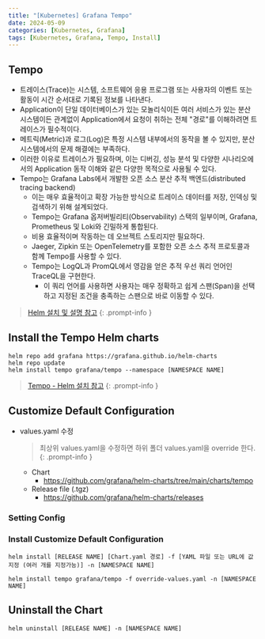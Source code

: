 ```yaml
---
title: "[Kubernetes] Grafana Tempo"
date: 2024-05-09
categories: [Kubernetes, Grafana]
tags: [Kubernetes, Grafana, Tempo, Install]
---
```


## Tempo
- 트레이스(Trace)는 시스템, 소프트웨어 응용 프로그램 또는 사용자의 이벤트 또는 활동이 시간 순서대로 기록된 정보를 나타낸다.
- Application이 단일 데이터베이스가 있는 모놀리식이든 여러 서비스가 있는 분산 시스템이든 관계없이 Application에서 요청이 취하는 전체 "경로"를 이해하려면 트레이스가 필수적이다.
- 메트릭(Metric)과 로그(Log)은 특정 시스템 내부에서의 동작을 볼 수 있지만, 분산 시스템에서의 문제 해결에는 부족하다.
- 이러한 이유로 트레이스가 필요하며, 이는 디버깅, 성능 분석 및 다양한 시나리오에서의 Application 동작 이해와 같은 다양한 목적으로 사용될 수 있다.
- Tempo는 Grafana Labs에서 개발한 오픈 소스 분산 추적 백엔드(distributed tracing backend)
  - 이는 매우 효율적이고 확장 가능한 방식으로 트레이스 데이터를 저장, 인덱싱 및 검색하기 위해 설계되었다.
  - Tempo는 Grafana 옵저버빌리티(Observability) 스택의 일부이며, Grafana, Prometheus 및 Loki와 긴밀하게 통합된다.
  - 비용 효율적이며 작동하는 데 오브젝트 스토리지만 필요하다.
  - Jaeger, Zipkin 또는 OpenTelemetry를 포함한 오픈 소스 추적 프로토콜과 함께 Tempo를 사용할 수 있다.
  - Tempo는 LogQL과 PromQL에서 영감을 얻은 추적 우선 쿼리 언어인 TraceQL을 구현한다.
    - 이 쿼리 언어를 사용하면 사용자는 매우 정확하고 쉽게 스팬(Span)을 선택하고 지정된 조건을 충족하는 스팬으로 바로 이동할 수 있다.


> [Helm 설치 및 설명 참고](https://kyungryeol-yoon.github.io/posts/kubernetes-helm/)
{: .prompt-info }

## Install the Tempo Helm charts
```shell
helm repo add grafana https://grafana.github.io/helm-charts
helm repo update
helm install tempo grafana/tempo --namespace [NAMESPACE NAME]
```

> [Tempo - Helm 설치 참고](https://grafana.com/docs/tempo/latest/setup/helm-chart/)
{: .prompt-info }

## Customize Default Configuration
- values.yaml 수정
  > 최상위 values.yaml을 수정하면 하위 폴더 values.yaml을 override 한다.
  {: .prompt-info }
  - Chart
    - https://github.com/grafana/helm-charts/tree/main/charts/tempo
  - Release file (.tgz)
    - https://github.com/grafana/helm-charts/releases

### Setting Config

### Install Customize Default Configuration
```shell
helm install [RELEASE NAME] [Chart.yaml 경로] -f [YAML 파일 또는 URL에 값 지정 (여러 개를 지정가능)] -n [NAMESPACE NAME]
```

```shell
helm install tempo grafana/tempo -f override-values.yaml -n [NAMESPACE NAME]
```

## Uninstall the Chart
```shell
helm uninstall [RELEASE NAME] -n [NAMESPACE NAME]
```